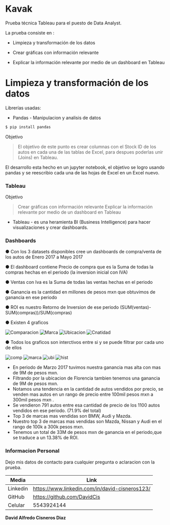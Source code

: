 # Kavak



Prueba técnica Tableau para el puesto de Data Analyst.

La prueba consiste en :

  - Limpieza y transformación de los datos

  - Crear gráficas con información relevante

  - Explicar la información relevante por medio de un dashboard en Tableau

# Limpieza y transformación de los datos

Librerías usadas:
  * Pandas - Manipulacion y analisis de datos

```sh
$ pip install pandas
```
 Objetivo

> El objetivo de este punto
> es crear columnas con el Stock ID de los autos
> en cada una de las tablas de Excel,
para despues poderlas unir (Joins) en Tableau.

El desarrollo esta hecho en un jupyter notebook, el objetivo se logro usando pandas y se reescribio 
cada una de las hojas de Excel en un Excel nuevo.


### Tableau

 Objetivo

> Crear gráficas con información relevante
Explicar la información relevante por medio de un dashboard en Tableau

* Tableau - es una heramienta BI (Business Intelligence) para hacer visualizaciones y crear dashboards.


### Dashboards



● Con los 3 datasets disponibles cree un dashboards de compra/venta de los autos de Enero 2017 a Mayo 2017

● El dashboard contiene Precio de compra que es la Suma de todas la compras hechas en el periodo (la inversion inicial con IVA)

● Ventas con Iva es la Suma de todas las ventas hechas en el periodo

● Ganancia es la cantidad en millones de pesos mxn que obtuvimos de ganancia en ese periodo

● ROI es nuestro Retorno de Inversion de ese periodo (SUM(ventas)-SUM(compras))/SUM(compras)

● Existen 4 graficos 

![Comparacion](https://github.com/DavidCis/Prueba_Kavak/blob/main/Tableau/grafico1.png)
![Marca](https://github.com/DavidCis/Prueba_Kavak/blob/main/Tableau/grafico2.png)
![Ubicacion](https://github.com/DavidCis/Prueba_Kavak/blob/main/Tableau/grafico3.png)
![Cnatidad](https://github.com/DavidCis/Prueba_Kavak/blob/main/Tableau/grafico4.png)

● Todos los graficos son interctivos entre si y se puede filtrar por cada uno de ellos

![comp](https://github.com/DavidCis/Prueba_Kavak/blob/main/Tableau/completo.png)
![marca](https://github.com/DavidCis/Prueba_Kavak/blob/main/Tableau/marca.png)
![ubi](https://github.com/DavidCis/Prueba_Kavak/blob/main/Tableau/precio.png)
![hist](https://github.com/DavidCis/Prueba_Kavak/blob/main/Tableau/ubicacion.png)

* En periodo de Marzo 2017 tuvimos nuestra ganancia mas alta con mas de 9M de pesos mxn.
* Filtrando por la ubicacion de Florencia tambien tenemos una ganancia de 9M de pesos mxn.
* Notamos una tendencia en la cantidad de autos vendidos por precio, se venden mas autos en un rango de precio entre 100mil pesos mxn a 300mil pesos mxn .
* Se vendieron 791 autos entre esa cantidad de precio de los 1100 autos vendidos en ese periodo. (71.9% del total)
* Top 3 de marcas mas vendidas son BMW, Audi y Mazda.
* Nuestro top 3 de marcas mas vendidas son Mazda, Nissan y Audi en el rango de 100k a 300k pesos mxn.
* Tenemos un total de 33M de pesos mxn de ganancia en el periodo,que se traduce a un 13.38% de ROI.

### Informacion Personal

Dejo mis datos de contacto para cualquier pregunta o aclaracion con la prueba.

| Media | Link |
| ------ | ------ |
| Linkedin | https://www.linkedin.com/in/david-cisneros123/ |
| GitHub | https://github.com/DavidCis |
| Celular | 5543924144 |


**David Alfredo Cisneros Diaz**
